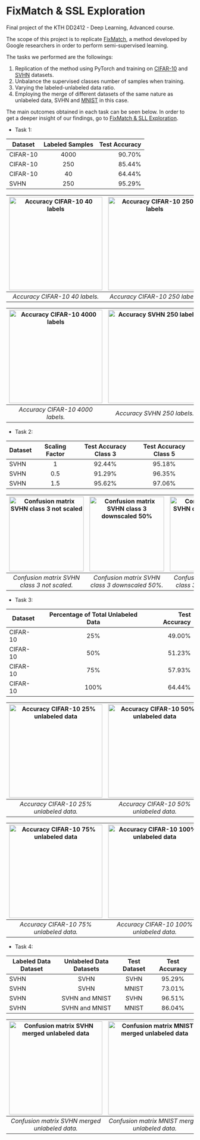 # FixMatch & SSL Exploration
Final project of the KTH DD2412 - Deep Learning, Advanced course.

The scope of this project is to replicate [FixMatch](https://arxiv.org/pdf/2001.07685.pdf),
a method developed by Google researchers in order to perform semi-supervised learning.

The tasks we performed are the followings:
1. Replication of the method using PyTorch and training on [CIFAR-10](https://www.cs.toronto.edu/~kriz/cifar.html) and [SVHN](http://ufldl.stanford.edu/housenumbers/) datasets.
2. Unbalance the supervised classes number of samples when training.
3. Varying the labeled-unlabeled data ratio.
4. Employing the merge of different datasets of the same nature as unlabeled data, SVHN and [MNIST](http://yann.lecun.com/exdb/mnist/) in this case.

The main outcomes obtained in each task can be seen below. In order to get a deeper insight of
our findings, go to [FixMatch & SLL Exploration](fixmatch_and_ssl_exploration.pdf).
* Task 1:

| Dataset        | Labeled Samples  | Test Accuracy     |
| -------------- |:---------------: | -----------------:|
| CIFAR-10       | 4000             | 90.70%            |
| CIFAR-10       | 250              | 85.44%            |
| CIFAR-10       | 40               | 64.44%            |
| SVHN           | 250              | 95.29%            |

| <img alt="Accuracy CIFAR-10 40 labels" src="/Results/CIFAR-10_40/Accuracy40.png" width="250"/> | <img alt="Accuracy CIFAR-10 250 labels" src="/Results/CIFAR-10_250/Accuracy250.png" width="250"/> |
|:--:|:--:|
| *Accuracy CIFAR-10 40 labels.* | *Accuracy CIFAR-10 250 labels.*|

| <img alt="Accuracy CIFAR-10 4000 labels" src="/Results/CIFAR-10_4000/Accuracy4000.png" width="250"/> | <img alt="Accuracy SVHN 250 labels" src="/Results/SVHN_250/Accuracy250.png" width="250"/> |
|:--:|:--:|
| *Accuracy CIFAR-10 4000 labels.* | *Accuracy SVHN 250 labels.*|


* Task 2:

| Dataset        | Scaling Factor  | Test Accuracy Class 3 | Test Accuracy Class 5 |
| -------------- |:---------------: | :------------------: | :-------------------: |
| SVHN           | 1                | 92.44%               | 95.18%
| SVHN           | 0.5              | 91.29%               | 96.35%
| SVHN           | 1.5              | 95.62%               | 97.06%

| <img alt="Confusion matrix SVHN class 3 not scaled" src="/Results/SVHN_Unbalanced_Class/all_balanced_confusion_matrix.png" width="200"/> | <img alt="Confusion matrix SVHN class 3 downscaled 50%" src="/Results/SVHN_Unbalanced_Class/downsampling_confusion_matrix.png" width="200"/> | <img alt="Confusion matrix SVHN class 3 upscaled 50%" src="/Results/SVHN_Unbalanced_Class/oversampling_confusion_matrix.png" width="200"/> |
|:--:|:--:|:--:|
| *Confusion matrix SVHN class 3 not scaled.* | *Confusion matrix SVHN class 3 downscaled 50%.*| *Confusion matrix SVHN class 3 upscaled 50%* |

* Task 3:

| Dataset        | Percentage of Total Unlabeled Data  | Test Accuracy     |
| -------------- |:----------------------------------: | -----------------:|
| CIFAR-10       | 25%                                 | 49.00%            |
| CIFAR-10       | 50%                                 | 51.23%            |
| CIFAR-10       | 75%                                 | 57.93%            |
| CIFAR-10       | 100%                                | 64.44%            |

| <img alt="Accuracy CIFAR-10 25% unlabeled data" src="/Results/CIFAR-10_40_0.25/Accuracy40_0.25.png" width="250"/> | <img alt="Accuracy CIFAR-10 50% unlabeled data" src="/Results/CIFAR-10_40_0.5/Accuracy40_0.5.png" width="250"/> |
|:--:|:--:|
| *Accuracy CIFAR-10 25% unlabeled data.* | *Accuracy CIFAR-10 50% unlabeled data.*|

| <img alt="Accuracy CIFAR-10 75% unlabeled data" src="/Results/CIFAR-10_40_0.75/Accuracy40_0.75.png" width="250"/> | <img alt="Accuracy CIFAR-10 100% unlabeled data" src="/Results/CIFAR-10_40/Accuracy40.png" width="250"/> |
|:--:|:--:|
| *Accuracy CIFAR-10 75% unlabeled data.* | *Accuracy CIFAR-10 100% unlabeled data.*|

* Task 4:

| Labeled Data Dataset | Unlabeled Data Datasets | Test Dataset | Test Accuracy |
| -------------------- |:----------------------: | :----------: | :-----------: |
| SVHN                 | SVHN                    | SVHN         | 95.29%
| SVHN                 | SVHN                    | MNIST        | 73.01%
| SVHN                 | SVHN and MNIST          | SVHN         | 96.51%
| SVHN                 | SVHN and MNIST          | MNIST        | 86.04%

| <img alt="Confusion matrix SVHN merged unlabeled data" src="/Results/SVHN_250_MNIST/confusion_matrix_SVHN.png" width="250"/> | <img alt="Confusion matrix MNIST merged unlabeled data" src="/Results/SVHN_250_MNIST/confusion_matrix_MNIST.png" width="250"/> |
|:--:|:--:|
| *Confusion matrix SVHN merged unlabeled data.* | *Confusion matrix MNIST merged unlabeled data.*|
